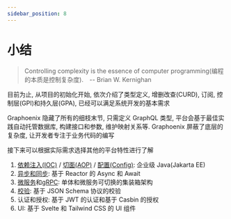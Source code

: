 ```yaml
---
sidebar_position: 8
---
```


# 小结

> Controlling complexity is the essence of computer programming(编程的本质是控制复杂度).&emsp;-- Brian W. Kernighan

目前为止, 从项目的初始化开始, 依次介绍了类型定义, 增删改查(CURD), 订阅, 控制层(GPI)和持久层(GPA), 已经可以满足系统开发的基本需求

Graphoenix 隐藏了所有的细枝末节, 只需定义 GraphQL 类型, 平台会基于最佳实践自动托管数据库, 构建接口和参数, 维护映射关系等. Graphoenix 屏蔽了底层的复杂度, 让开发者专注于业务代码的编写

接下来可以根据实际需求选择其他的平台特性进行了解

1. [依赖注入(IOC)](/docs/jakarta-ee/inject) / [切面(AOP)](/docs/jakarta-ee/interceptor) / [配置(Config)](/docs/jakarta-ee/config): 企业级 Java(Jakarta EE)
2. [异步和同步](/docs/jakarta-ee/reactor): 基于 Reactor 的 Async 和 Await
3. [微服务](/docs/distributed/microservices)和[gRPC](/docs/distributed/grpc): 单体和微服务可切换的集装箱架构
4. [校验](/docs/validation/json-schema): 基于 JSON Schema 协议的校验
5. 认证和授权: 基于 JWT 的认证和基于 Casbin 的授权
6. UI: 基于 Svelte 和 Tailwind CSS 的 UI 组件
